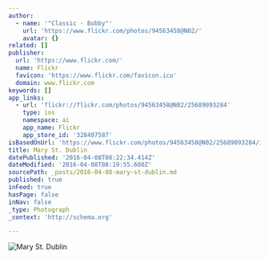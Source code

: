 ```yaml
---
author:
  - name: '"Classic - Bobby"'
    url: 'https://www.flickr.com/photos/94563458@N02/'
    avatar: {}
related: []
publisher:
  url: 'https://www.flickr.com/'
  name: Flickr
  favicon: 'https://www.flickr.com/favicon.ico'
  domain: www.flickr.com
keywords: []
app_links:
  - url: 'flickr://flickr.com/photos/94563458@N02/25689093284'
    type: ios
    namespace: ai
    app_name: Flickr
    app_store_id: '328407587'
isBasedOnUrl: 'https://www.flickr.com/photos/94563458@N02/25689093284/in/dateposted/'
title: Mary St. Dublin
datePublished: '2016-04-08T08:22:34.414Z'
dateModified: '2016-04-08T08:19:55.600Z'
sourcePath: _posts/2016-04-08-mary-st-dublin.md
published: true
inFeed: true
hasPage: false
inNav: false
_type: Photograph
_context: 'http://schema.org'

---
```

![Mary St. Dublin](https://farm2.staticflickr.com/1522/25689093284_9c8619bbc1_b.jpg)